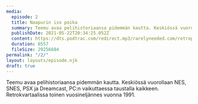 ```yaml
---
media:
  episode: 2
  title: Naapurin iso poika
  summary: Teemu avaa pelihistoriaansa pidemmän kautta. Keskiössä vuorollaan NES, SNES, PSX ja Dreamcast, PC:n vaikuttaessa taustalla kaikkeen. Retrokvartaalissa toinen vuosineljännes vuonna 1991.
  publishDate: 2021-05-22T20:34:25.052Z
  content: https://dts.podtrac.com/redirect.mp3/rarelyneeded.com/retropelipodcast/Retropelipodcast_2.mp3
  duration: 6557
  fileSize: 29256604
permalink: "/2/"
layout: layouts/episode.njk
draft: true
---
```


Teemu avaa pelihistoriaansa pidemmän kautta. Keskiössä vuorollaan NES, SNES, PSX ja Dreamcast, PC:n vaikuttaessa taustalla kaikkeen. Retrokvartaalissa toinen vuosineljännes vuonna 1991.
